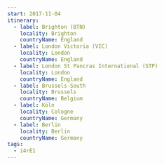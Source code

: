 ```yaml
---
start: 2017-11-04
itinerary:
  - label: Brighton (BTN)
    locality: Brighton
    countryName: England
  - label: London Victoria (VIC)
    locality: London
    countryName: England
  - label: London St Pancras International (STP)
    locality: London
    countryName: England
  - label: Brussels-South
    locality: Brussels
    countryName: Belgium
  - label: Köln
    locality: Cologne
    countryName: Germany
  - label: Berlin
    locality: Berlin
    countryName: Germany
tags:
  - i4rE1
---
```

